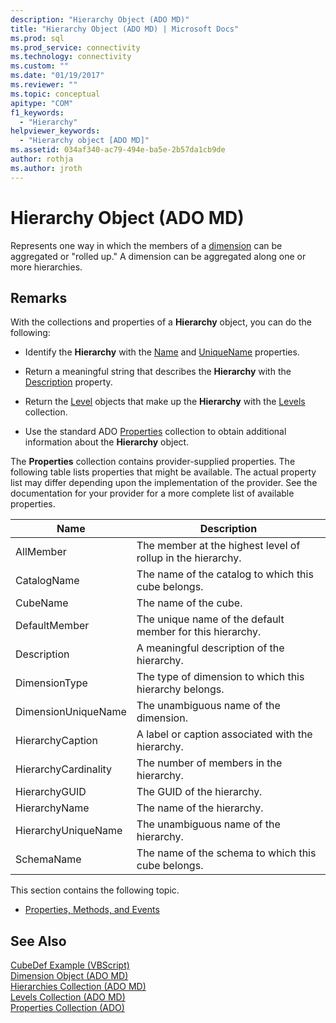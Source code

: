 ```yaml
---
description: "Hierarchy Object (ADO MD)"
title: "Hierarchy Object (ADO MD) | Microsoft Docs"
ms.prod: sql
ms.prod_service: connectivity
ms.technology: connectivity
ms.custom: ""
ms.date: "01/19/2017"
ms.reviewer: ""
ms.topic: conceptual
apitype: "COM"
f1_keywords: 
  - "Hierarchy"
helpviewer_keywords: 
  - "Hierarchy object [ADO MD]"
ms.assetid: 034af340-ac79-494e-ba5e-2b57da1cb9de
author: rothja
ms.author: jroth
---
```

# Hierarchy Object (ADO MD)
Represents one way in which the members of a [dimension](./dimension-object-ado-md.md) can be aggregated or "rolled up." A dimension can be aggregated along one or more hierarchies.  
  
## Remarks  
 With the collections and properties of a **Hierarchy** object, you can do the following:  
  
-   Identify the **Hierarchy** with the [Name](./name-property-ado-md.md) and [UniqueName](./uniquename-property-ado-md.md) properties.  
  
-   Return a meaningful string that describes the **Hierarchy** with the [Description](./description-property-ado-md.md) property.  
  
-   Return the [Level](./level-object-ado-md.md) objects that make up the **Hierarchy** with the [Levels](./levels-collection-ado-md.md) collection.  
  
-   Use the standard ADO [Properties](../ado-api/properties-collection-ado.md) collection to obtain additional information about the **Hierarchy** object.  
  
 The **Properties** collection contains provider-supplied properties. The following table lists properties that might be available. The actual property list may differ depending upon the implementation of the provider. See the documentation for your provider for a more complete list of available properties.  
  
|Name|Description|  
|----------|-----------------|  
|AllMember|The member at the highest level of rollup in the hierarchy.|  
|CatalogName|The name of the catalog to which this cube belongs.|  
|CubeName|The name of the cube.|  
|DefaultMember|The unique name of the default member for this hierarchy.|  
|Description|A meaningful description of the hierarchy.|  
|DimensionType|The type of dimension to which this hierarchy belongs.|  
|DimensionUniqueName|The unambiguous name of the dimension.|  
|HierarchyCaption|A label or caption associated with the hierarchy.|  
|HierarchyCardinality|The number of members in the hierarchy.|  
|HierarchyGUID|The GUID of the hierarchy.|  
|HierarchyName|The name of the hierarchy.|  
|HierarchyUniqueName|The unambiguous name of the hierarchy.|  
|SchemaName|The name of the schema to which this cube belongs.|  
  
 This section contains the following topic.  
  
-   [Properties, Methods, and Events](./hierarchy-object-properties-methods-and-events.md)  
  
## See Also  
 [CubeDef Example (VBScript)](./cubedef-example-vbscript.md)   
 [Dimension Object (ADO MD)](./dimension-object-ado-md.md)   
 [Hierarchies Collection (ADO MD)](./hierarchies-collection-ado-md.md)   
 [Levels Collection (ADO MD)](./levels-collection-ado-md.md)   
 [Properties Collection (ADO)](../ado-api/properties-collection-ado.md)